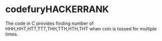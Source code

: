# codefuryHACKERRANK
The code in C provides finding number of HHH,HHT,HTT,TTT,THH,TTH,HTH,THT when coin is tossed for multiple times.
